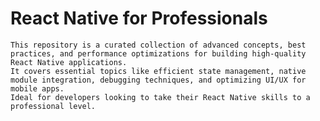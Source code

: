 # React Native for Professionals
    This repository is a curated collection of advanced concepts, best practices, and performance optimizations for building high-quality React Native applications. 
    It covers essential topics like efficient state management, native module integration, debugging techniques, and optimizing UI/UX for mobile apps. 
    Ideal for developers looking to take their React Native skills to a professional level.

